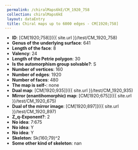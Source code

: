 ```yaml
--- 
 permalink: /chiralMaps6kE/CM_1920_758 
 collection: chiralMaps6kE
 layout: dataEntry
 title: Chiral maps up to 6000 edges - CM[1920;758]
---
```


- **ID**: [CM[1920;758]]({{ site.url }}/test/CM_1920_758)
- **Genus of the underlying surface**: 641
- **Length of the face**: 8
- **Valency**: 24
- **Length of the Petrie polygon**: 30
- **Is the automorphism group solvable?**: S
- **Number of vertices**: 160
- **Number of edges**: 1920
- **Number of faces**: 480
- **The map is self-**: none
- **Dual map**: [CM[1920;935]]({{ site.url }}/test/CM_1920_935)
- **Mirror (enantihomorphic) map**: [CM[1920;675]]({{ site.url }}/test/CM_1920_675)
- **Dual of the mirror image**: [CM[1920;897]]({{ site.url }}/test/CM_1920_897)
- **Z_q-Exponent?**: 2
- **No idea**:  7:675
- **No idea**: Y
- **No idea**: Y
- **Skeleton**: Sk(160;79)^2
- **Some other kind of skeleton**: nan
